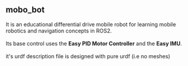 ## mobo_bot
It is an educational differential drive mobile robot for learning mobile robotics and navigation concepts in ROS2.
</br></br>
Its base control uses the **Easy PID Motor Controller** and the **Easy IMU**.
</br></br>
it's urdf description file is designed with pure urdf (i.e no meshes) 

#